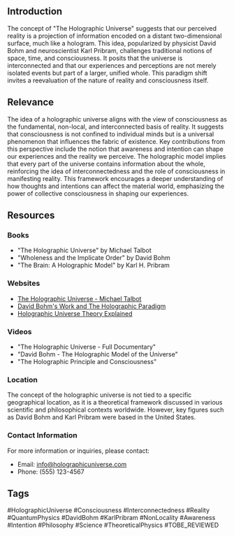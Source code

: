 ## Introduction
The concept of "The Holographic Universe" suggests that our perceived reality is a projection of information encoded on a distant two-dimensional surface, much like a hologram. This idea, popularized by physicist David Bohm and neuroscientist Karl Pribram, challenges traditional notions of space, time, and consciousness. It posits that the universe is interconnected and that our experiences and perceptions are not merely isolated events but part of a larger, unified whole. This paradigm shift invites a reevaluation of the nature of reality and consciousness itself.

## Relevance
The idea of a holographic universe aligns with the view of consciousness as the fundamental, non-local, and interconnected basis of reality. It suggests that consciousness is not confined to individual minds but is a universal phenomenon that influences the fabric of existence. Key contributions from this perspective include the notion that awareness and intention can shape our experiences and the reality we perceive. The holographic model implies that every part of the universe contains information about the whole, reinforcing the idea of interconnectedness and the role of consciousness in manifesting reality. This framework encourages a deeper understanding of how thoughts and intentions can affect the material world, emphasizing the power of collective consciousness in shaping our experiences.

## Resources

### Books
- "The Holographic Universe" by Michael Talbot
- "Wholeness and the Implicate Order" by David Bohm
- "The Brain: A Holographic Model" by Karl H. Pribram

### Websites
- [The Holographic Universe - Michael Talbot](https://www.michaeltalbot.com)
- [David Bohm's Work and The Holographic Paradigm](https://www.davidbohm.com)
- [Holographic Universe Theory Explained](https://www.holographicuniverse.com)

### Videos
- "The Holographic Universe - Full Documentary"
- "David Bohm - The Holographic Model of the Universe"
- "The Holographic Principle and Consciousness"

### Location
The concept of the holographic universe is not tied to a specific geographical location, as it is a theoretical framework discussed in various scientific and philosophical contexts worldwide. However, key figures such as David Bohm and Karl Pribram were based in the United States.

### Contact Information
For more information or inquiries, please contact:
- Email: info@holographicuniverse.com
- Phone: (555) 123-4567

## Tags
#HolographicUniverse #Consciousness #Interconnectedness #Reality #QuantumPhysics #DavidBohm #KarlPribram #NonLocality #Awareness #Intention #Philosophy #Science #TheoreticalPhysics #TOBE_REVIEWED
